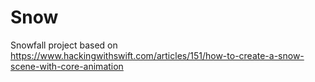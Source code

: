 # Snow

Snowfall project based on https://www.hackingwithswift.com/articles/151/how-to-create-a-snow-scene-with-core-animation
